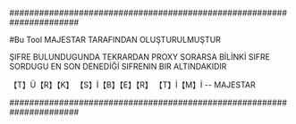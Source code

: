 ######################################################################

#Bu Tool MAJESTAR TARAFINDAN OLUŞTURULMUŞTUR

ŞIFRE BULUNDUGUNDA TEKRARDAN PROXY SORARSA BİLİNKİ SIFRE SORDUGU EN SON
DENEDİĞİ SIFRENIN BIR ALTINDAKIDIR


【T】Ü【R】【K】 【S】İ【B】【E】【R】 【T】İ【M】İ -- MAJESTAR


######################################################################                           
